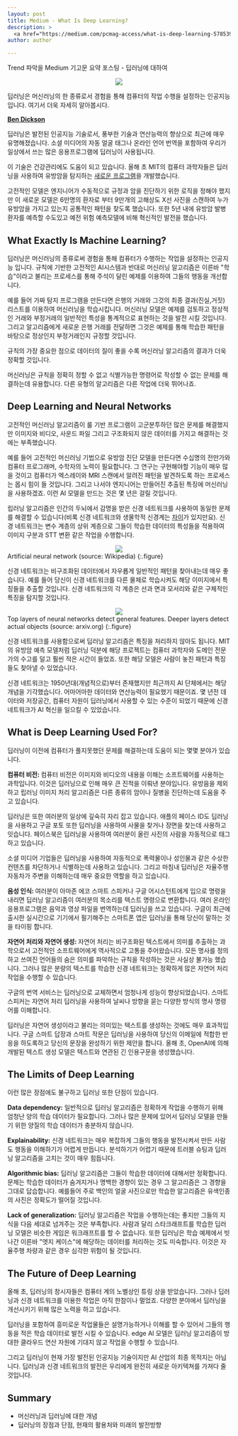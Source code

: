 ```yaml
---
layout: post
title: Medium - What Is Deep Learning?
description: >
  <a href="https://medium.com/pcmag-access/what-is-deep-learning-5785391fee39">원문 - PCMag </a>
author: author

---
```


Trend 파악을 Medium 기고문 요약 포스팅 - 딥러닝에 대하여

<center>
<img src="https://miro.medium.com/max/1400/0*q0kEB0ZNvzbquibY"/>
</center>

딥러닝은 머신러닝의 한 종류로서 경험을 통해 컴퓨터의 작업 수행을 설정하는 인공지능입니다. 여기서 더욱 자세히 알아봅시다.

<u><b>Ben Dickson</b></u>

딥러닝은 발전된 인공지능 기술로서, 풍부한 기술과 연산능력의 향상으로 최근에 매우 유명해졌습니다. 소셜 미디어의 자동 얼굴 태그나 온라인 언어 번역을 포함하여 우리가 일상에서 쓰는 많은 응용프로그램에 딥러닝이 사용됩니다.

이 기술은 건강관리에도 도움이 되고 있습니다. 올해 초 MIT의 컴퓨터 과학자들은 딥러닝을 사용하여 유방암을 탐지하는 <a href="https://www.pcmag.com/news/368458/this-mit-ai-predicts-breast-cancer-risk-up-to-5-years-in-adv">새로운 프로그램</a>을 개발했습니다.

고전적인 모델은 엔지니어가 수동적으로 규정과 암을 진단하기 위한 로직을 정해야 했지만 이 새로운 모델은 6만명의 환자로 부터 9만개의 고해상도 X선 사진을 스캔하여 누가 유방암을 가지고 있는지 공통적인 패턴을 찾도록 했습니다. 또한 5년 내에 유방암 발병환자를 예측할 수도있고 예전 위험 예측모델에 비해 혁신적인 발전을 했습니다.

## What Exactly Is Machine Learning?
딥러닝은 머신러닝의 종류로써 경험을 통해 컴퓨터가 수행하는 작업을 설정하는 인공지능 입니다. 규칙에 기반한 고전적인 AI시스템과 반대로 머신러닝 알고리즘은 이른바 "학습"이라고 불리는 프로세스를 통해 주석이 달린 예제를 이용하여 그들의 행동을 개선합니다.

예를 들어 가짜 탐지 프로그램을 만든다면 은행의 거래와 그것의 최종 결과(진실,거짓) 리스트를 이용하여 머신러닝을 학습시킵니다. 머신러닝 모델은 예제를 검토하고 정상적인 거래와 부정거래의 일반적인 특성을 통계적으로 표현하는 것을 발전 시킬 것입니다. 그리고 알고리즘에게 새로운 은행 거래를 전달하면 그것은 예제를 통해 학습한 패턴을 바탕으로 정상인지 부정거래인지 규정할 것입니다.

규칙의 가장 중요한 점으로 데이터의 질이 좋을 수록 머신러닝 알고리즘의 결과가 더욱 정확할 것입니다.

머신러닝은 규칙을 정확히 정할 수 없고 식별가능한 명령어로 작성할 수 없는 문제를 해결하는데 유용합니다. 다른 유형의 알고리즘은 다른 작업에 더욱 뛰어나죠.

## Deep Learning and Neural Networks


고전적인 머신러닝 알고리즘이 룰 기반 프로그램이 고군분투하던 많은 문제를 해결했지만 이미지와 비디오, 사운드 파일 그리고 구조화되지 않은 데이터를 가지고 해결하는 것에는 부족했습니다.

예를 들어 고전적인 머신러닝 기법으로 유방암 진단 모델을 만든다면 수십명의 전만가와 컴퓨터 프로그래머, 수학자의 노력이 필요합니다. 그 연구는 구현해야할 기능이 매우 많을 것이고 컴퓨터가 엑스레이와 MRI 스캔에서 알려진 패턴을 발견하도록 하는 프로세스는 몹시 힘이 들 것입니다. 그리고 나서야 엔지니어는 만들어진 추출된 특징에 머신러닝을 사용하겠죠. 이런 AI 모델을 만드는 것은 몇 년은 걸릴 것입니다.

립러닝 알고리즘은 인간의 두뇌에서 감명을 받은 신경 네트워크를 사용하여 동일한 문제를 해결할 수 있습니다(비록 신경 네트워크와 생물학적 신경계는 <a href="https://towardsdatascience.com/the-differences-between-artificial-and-biological-neural-networks-a8b46db828b7">차이</a>가 있지만요). 신경 네트워크는 변수 계층의 상위 계층으로 그들이 학습한 데이터의 특성들을 적용하여 이미지 구분과 STT 변환 같은 작업을 수행합니다.

<center>
<img src="https://miro.medium.com/max/1024/0*Gy46-UZ2s4NurZad"/>
</center>
Artificial neural network (source: Wikipedia)
{:.figure}

신경 네트워크는 비구조화된 데이터에서 자우룝게 일반적인 패턴을 찾아내는데 매우 좋습니다. 예를 들어 당신이 신경 네트워크를 다른 물체로 학습시켜도 해당 이미지에서 특징들을 추출할 것입니다. 신경 네트워크의 각 계층은 선과 면과 모서리와 같은 구체적인 특징을 탐지할 것입니다.

<center>
<img src="https://miro.medium.com/max/1400/0*oj27NqsFhCfoI_5M"/>
</center>
Top layers of neural networks detect general features. Deeper layers detect actual objects (source: arxiv.org)
{:.figure}

신경 네트워크를 사용함으로써 딥러닝 알고리즘은 특징을 처리하지 않아도 됩니다. MIT의 유방암 예측 모델처럼 딥러닝 덕분에 해당 프로젝트는 컴퓨터 과학자와 도메인 전문가의 수고를 덜고 훨씬 적은 시간이 들었죠. 또한 해당 모델은 사람이 놓친 패턴과 특징들도 찾아낼 수 있었습니다.

신경 네트워크는 1950년대(개념적으로)부터 존재했지만 최근까지 AI 단체에서는 해당 개념을 기각했습니다. 어마어마한 데이터와 연산능력이 필요했기 때문이죠. 몇 년전 데이터와 저장공간, 컴퓨터 자원이 딥러닝에서 사용할 수 있는 수준이 되었기 때문에 신경 네트워크가 AI 혁신을 일으킬 수 있었습니다.

## What is Deep Learning Used For?
딥러닝이 이전에 컴퓨터가 풀지못했던 문제를 해결하는데 도움이 되는 몇몇 분야가 있습니다.

<b>컴퓨터 비전: </b> 컴퓨터 비전은 이미지와 비디오의 내용을 이해는 소프트웨어를 사용하는 과학입니다. 이것은 딥러닝으로 인해 매우 큰 진척을 이뤄낸 분야입니다. 유방음을 제외하고 립러닝 이미지 처리 알고리즘은 다른 종류의 암이나 질병을 진단하는데 도움을 주고 있습니다.

딥러닝은 또한 여러분의 일상에 깊숙히 자리 잡고 있습니다. 애플의 페이스 ID도 딥러닝을 사용하고 구글 포토 또한 딥러닝을 사용하여 사물을 찾거나 장면을 찾는데 사용하고 잇습니다. 페이스북은 딥러닝을 사용하여 여러분이 올린 사진의 사람을 자동적으로 태그하고 있습니다.

소셜 미디어 기업들은 딥러닝을 사용하여 자동적으로 폭력물이나 성인물과 같은 수상한 컨텐츠를 차단하거나 식별하는데 사용하고 있습니다. 그리고 마침내 딥러닝은 자율주행 자동차가 주변을 이해하는데 매우 중요한 역할을 하고 있습니다.

<b>음성 인식: </b> 여러분이 아마존 에코 스마트 스피커나 구글 어시스턴트에게 입으로 명령을 내리면 딥러닝 알고리즘이 여러분의 목소리를 텍스트 명령으로 변환합니다. 여러 온라인 응용프로그램은 음악과 영상 파일을 번역하는데 딥러닝을 쓰고 있습니다. 구글이 최근에 출시한 실시간으로 기기에서 필기해주는 스마트폰 앱은 딥러닝을 통해 당신이 말하는 것을 타이핑 합니다.

<b>자연어 처리와 자연어 생성: </b> 자연어 처리는 비구조화된 텍스트에서 의미를 추출하는 과학으로서 고전적인 소프트웨어에게 역사적으로 고통을 주어왔습니다. 모든 명사를 정의하고 쓰여진 언어들의 숨은 의미를 파악하는 규칙을 작성하는 것은 사실상 불가능 했습니다. 그러나 많은 분량의 텍스트를 학습한 신경 네트워크는 정확하게 많은 자연어 처리 작업을 수행할 수 있습니다.

구글의 번역 서비스는 딥러닝으로 교체하면서 엄청나게 성능이 향상되었습니다. 스마트 스피커는 자연어 처리 딥러닝을 사용하여 날씨나 방향을 묻는 다양한 방식의 명사 명령어를 이해합니다.

딥러닝은 자연어 생성이라고 불리는 의미있는 텍스트를 생성하는 것에도 매우 효과적입니다. 구글 스마트 답장과 스마트 작문은 딥러닝을 사용하여 당신의 이메일에 적합한 반응을 하도록하고 당신의 문장을 완성하기 위한 제안을 합니다. 올해 초, OpenAI에 의해 개발된 텍스트 생성 모델은 텍스트와 연관된 긴 인용구문을 생성했습니다.

## The Limits of Deep Learning
이런 많은 장점에도 불구하고 딥러닝 또한 단점이 있습니다.

<b>Data dependency:</b> 일반적으로 딥러닝 알고리즘은 정확하게 작업을 수행하기 위해 엄청난 양의 학습 데이터가 필요합니다. 그러나 많은 문제에 있어서 딥러닝 모델을 만들기 위한 양질의 학습 데이터가 충분하지 않습니다.

<b>Explainability:</b> 신경 네트워크는 매우 복잡하게 그들의 행동을 발전시켜서 만든 사람도 행동을 이해하기가 어렵게 만듭니다. 분석하기가 어렵기 때문에 트러블 슈팅과 딥러닝 알고리즘을 고치는 것이 매우 힘듭니다.

<b>Algorithmic bias:</b> 딥러닝 알고리즘은 그들이 학습한 데이터에 대해서만 정확합니다. 문제는 학습한 데이터가 숨겨지거나 명백한 경향이 있는 경우 그 알고리즘은 그 경향을 그대로 답습합니다. 예를들어 주로 백인의 얼굴 사진으로만 학습한 알고리즘은 유색인종의 사진은 정확도가 떨어질 것입니다.

<b>Lack of generalization:</b> 딥러닝 알고리즘은 작업을 수행하는데는 좋지만 그들의 지식을 다음 세대로 넘겨주는 것은 부족합니다. 사람과 달리 스타크래프트를 학습한 딥러닝 모델은 비슷한 게임은 워크래프트를 할 수 없습니다. 또한 딥러닝은 학습 예제에서 빗나간 이른바 "엣지 케이스"에 해당하는 데이터를 처리하는 것도 미숙합니다. 이것은 자율주행 차량과 같은 경우 심각한 위험이 될 것입니다.

## The Future of Deep Learning
올해 초, 딥러닝의 창시자들은 컴퓨터 계의 노벨상인 튜링 상을 받았습니다. 그러나 딥러닝과 신경 네트워크를 이용한 작업은 아직 한참이나 멀었죠. 다양한 분야에서 딥러닝을 개선시키기 위해 많은 노력을 하고 있습니다.

딥러닝을 포함하여 흥미로운 작업물들은 설명가능하거나 이해를 할 수 있어서 그들의 행동을 적은 학습 데이터로 발전 시킬 수 있습니다. edge AI 모델은 딥러닝 알고리즘이 방대한 클라우드 연산 자원에 기대지 않고 작업을 수행할 수 있습니다.

그리고 딥러닝이 현재 가장 발전된 인공지능 기술이지만 AI 산업의 최종 목적지는 아닙니다. 딥러닝과 신경 네트워크의 발전은 우리에게 완전히 새로운 아키텍쳐를 가져다 줄 것입니다.

## Summary
* 머신러닝과 딥러닝에 대한 개념
* 딥러닝의 장점과 단점, 현재의 활용처와 미래의 발전방향
